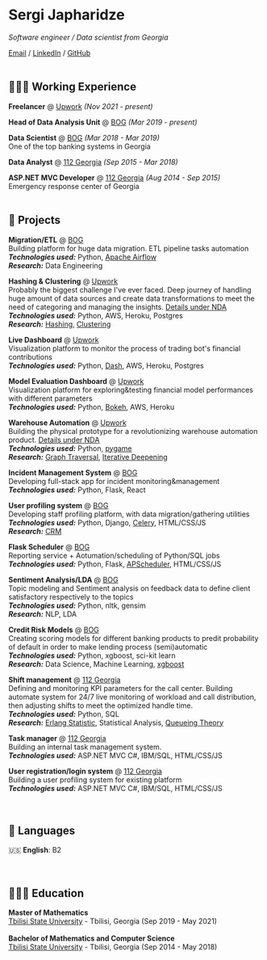 # Sergi Japharidze

_Software engineer / Data scientist from Georgia_ <br>

[Email](mailto:sergi.japharidze@gmail.com) / [LinkedIn](https://www.linkedin.com/in/sergi-japharidze-66ab4583/) / [GitHub](https://github.com/Japharidze/) <br><br>

## 👩🏼‍💻 Working Experience

**Freelancer** @ [Upwork](https://www.upwork.com/freelancers/~01ec363d8d634666d4?viewMode=1) _(Nov 2021 - present)_ <br>

**Head of Data Analysis Unit** @ [BOG](https://bankofgeorgia.ge/ka/retail) _(Mar 2019 - present)_ <br>

**Data Scientist** @ [BOG](https://bankofgeorgia.ge/ka/retail) _(Mar 2018 - Mar 2019)_ <br>
One of the top banking systems in Georgia

**Data Analyst** @ [112 Georgia](https://112.gov.ge/?page_id=3136https://112.gov.ge/lang=en) _(Sep 2015 - Mar 2018)_ <br>

**ASP.NET MVC Developer** @ [112 Georgia](https://112.gov.ge/?page_id=3136https://112.gov.ge/lang=en) _(Aug 2014 - Sep 2015)_ <br>
Emergency response center of Georgia
<br><br>

    
## 📌 Projects

**Migration/ETL** @ [BOG](https://bankofgeorgia.ge/) <br>
Building platform for huge data migration. ETL pipeline tasks automation <br>
**_Technologies used:_** Python, [Apache Airflow](https://airflow.apache.org/) <br>
**_Research:_** Data Engineering <br>

**Hashing & Clustering** @ [Upwork](https://www.upwork.com/freelancers/~01ec363d8d634666d4?viewMode=1) <br>
Probably the biggest challenge I've ever faced. Deep journey of handling huge amount of data sources and create data transformations to meet the need of categoring and managing the insights. <u>Details under NDA</u> <br>
**_Technologies used:_** Python, AWS, Heroku, Postgres <br>
**_Research:_** [Hashing](https://en.wikipedia.org/wiki/Hash_function), [Clustering](https://en.wikipedia.org/wiki/Cluster_analysis) <br>

**Live Dashboard** @ [Upwork](https://www.upwork.com/freelancers/~01ec363d8d634666d4?viewMode=1) <br>
Visualization platform to monitor the process of trading bot's financial contributions <br>
**_Technologies used:_** Python, [Dash](https://plotly.com/dash/), AWS, Heroku, Postgres <br>

**Model Evaluation Dashboard** @ [Upwork](https://www.upwork.com/freelancers/~01ec363d8d634666d4?viewMode=1) <br>
Visualization platform for exploring&testing financial model performances with different parameters <br>
**_Technologies used:_** Python, [Bokeh](https://bokeh.org/), AWS, Heroku <br>

**Warehouse Automation** @ [Upwork](https://www.upwork.com/freelancers/~01ec363d8d634666d4?viewMode=1) <br>
Building the physical prototype for a revolutionizing warehouse automation product. <u>Details under NDA</u> <br>
**_Technologies used:_** Python, [pygame](https://www.pygame.org/news) <br>
**_Research:_** [Graph Traversal](https://en.wikipedia.org/wiki/Graph_traversal), [Iterative Deepening](https://en.wikipedia.org/wiki/Iterative_deepening_depth-first_search)<br>

**Incident Management System** @ [BOG](https://bankofgeorgia.ge/) <br>
Developing full-stack app for incident monitoring&management<br>
**_Technologies used:_** Python, Flask, React <br>

**User profiling system** @ [BOG](https://bankofgeorgia.ge/) <br>
Developing staff profiling platform, with data migration/gathering utilities <br>
**_Technologies used:_** Python, Django, [Celery](https://docs.celeryq.dev/en/stable/getting-started/introduction.html), HTML/CSS/JS <br>
**_Research:_** [CRM](https://en.wikipedia.org/wiki/Customer_relationship_management) <br>


**Flask Scheduler** @ [BOG](https://bankofgeorgia.ge/) <br>
Reporting service + Aotumation/scheduling of Python/SQL jobs<br>
**_Technologies used:_** Python, Flask, [APScheduler](https://apscheduler.readthedocs.io/en/3.x/), HTML/CSS/JS <br>

**Sentiment Analysis/LDA** @ [BOG](https://bankofgeorgia.ge/) <br>
Topic modeling and Sentiment analysis on feedback data to define client satisfactory respectively to the topics <br>
**_Technologies used:_** Python, nltk, gensim <br>
**_Research:_** NLP, LDA <br>

**Credit Risk Models** @ [BOG](https://bankofgeorgia.ge/) <br>
Creating scoring models for different banking products to predit probability of default in order to make lending process (semi)automatic <br>
**_Technologies used:_** Python, xgboost, sci-kit learn <br>
**_Research:_** Data Science, Machine Learning, [xgboost](https://xgboost.readthedocs.io/en/stable/) <br>

**Shift management** @ [112 Georgia](https://112.gov.ge/?page_id=3136https://112.gov.ge/lang=en) <br>
Defining and monitoring KPI parameters for the call center. Building automate system for 24/7 live monitoring of workload and call distribution, then adjusting shifts to meet the optimized handle time. <br>
**_Technologies used:_** Python, SQL <br>
**_Research:_** [Erlang Statistic](https://en.wikipedia.org/wiki/Erlang_distribution), Statistical Analysis, [Queueing Theory](https://en.wikipedia.org/wiki/Queueing_theory) <br>

**Task manager** @ [112 Georgia](https://112.gov.ge/?page_id=3136https://112.gov.ge/lang=en) <br>
Building an internal task management system. <br>
**_Technologies used:_** ASP.NET MVC C#, IBM/SQL, HTML/CSS/JS <br>

**User registration/login system** @ [112 Georgia](https://112.gov.ge/?page_id=3136https://112.gov.ge/lang=en) <br>
Building a user profiling system for existing platform <br>
**_Technologies used:_** ASP.NET MVC C#, IBM/SQL, HTML/CSS/JS <br>
<br><br>
  
## 💬 Languages

🇺🇸 **English**: B2 <br>
<br><br>

## 👩🏼‍🎓 Education

**Master of Mathematics** <br>
[Tbilisi State University](https://www.tsu.ge/en) - Tbilisi, Georgia (Sep 2019 - May 2021) <br><br>
**Bachelor of Mathematics and Computer Science** <br> 
[Tbilisi State University](https://www.tsu.ge/en) - Tbilisi, Georgia (Sep 2014 - May 2018) <br>
